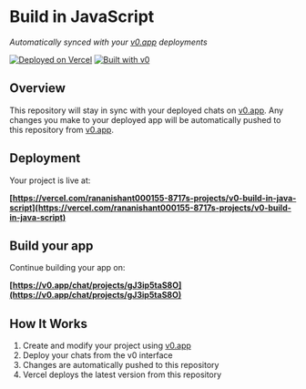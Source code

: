 # Build in JavaScript

*Automatically synced with your [v0.app](https://v0.app) deployments*

[![Deployed on Vercel](https://img.shields.io/badge/Deployed%20on-Vercel-black?style=for-the-badge&logo=vercel)](https://vercel.com/rananishant000155-8717s-projects/v0-build-in-java-script)
[![Built with v0](https://img.shields.io/badge/Built%20with-v0.app-black?style=for-the-badge)](https://v0.app/chat/projects/gJ3ip5taS8O)

## Overview

This repository will stay in sync with your deployed chats on [v0.app](https://v0.app).
Any changes you make to your deployed app will be automatically pushed to this repository from [v0.app](https://v0.app).

## Deployment

Your project is live at:

**[https://vercel.com/rananishant000155-8717s-projects/v0-build-in-java-script](https://vercel.com/rananishant000155-8717s-projects/v0-build-in-java-script)**

## Build your app

Continue building your app on:

**[https://v0.app/chat/projects/gJ3ip5taS8O](https://v0.app/chat/projects/gJ3ip5taS8O)**

## How It Works

1. Create and modify your project using [v0.app](https://v0.app)
2. Deploy your chats from the v0 interface
3. Changes are automatically pushed to this repository
4. Vercel deploys the latest version from this repository
